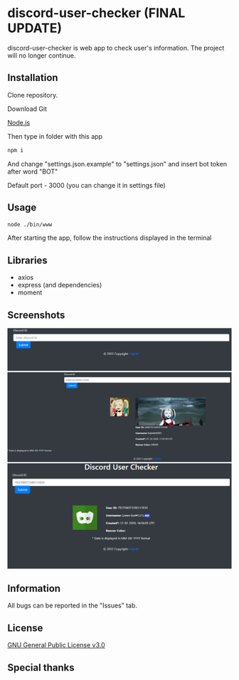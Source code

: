 # discord-user-checker (FINAL UPDATE)

discord-user-checker is web app to check user's information. The project will no longer continue.

## Installation

Clone repository.

Download Git

[Node.js](https://nodejs.org/en/download/)

Then type in folder with this app
```bash
npm i
```

And change "settings.json.example" to "settings.json" and insert bot token after word "BOT"

Default port - 3000 (you can change it in settings file)

## Usage

```
node ./bin/www
```
After starting the app, follow the instructions displayed in the terminal

## Libraries

- axios
- express (and dependencies)
- moment

## Screenshots

![First Image](./images/discord_user_checker_1.png)
![Second Image](./images/discord_user_checker_2.png)
![Third Image](./images/discord_user_checker_3.png)

## Information

All bugs can be reported in the "Issues" tab.

## License
[GNU General Public License v3.0](https://choosealicense.com/licenses/gpl-3.0/)

## Special thanks

